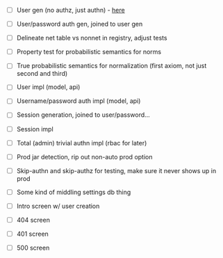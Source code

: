 - [ ] User gen (no authz, just authn) - [here](https://cheatsheetseries.owasp.org/cheatsheets/Authentication_Cheat_Sheet.html)
- [ ] User/password auth gen, joined to user gen
- [ ] Delineate net table vs nonnet in registry, adjust tests
- [ ] Property test for probabilistic semantics for norms
- [ ] True probabilistic semantics for normalization (first axiom, not just second and third)

- [ ] User impl (model, api)
- [ ] Username/password auth impl (model, api)

- [ ] Session generation, joined to user/password...
- [ ] Session impl
- [ ] Total (admin) trivial authn impl (rbac for later)

- [ ] Prod jar detection, rip out non-auto prod option
- [ ] Skip-authn and skip-authz for testing, make sure it never shows up in prod
- [ ] Some kind of middling settings db thing
- [ ] Intro screen w/ user creation

- [ ] 404 screen
- [ ] 401 screen
- [ ] 500 screen

